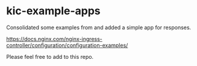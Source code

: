 # kic-example-apps

Consolidated some examples from and added a simple app for responses. 

<https://docs.nginx.com/nginx-ingress-controller/configuration/configuration-examples/>

Please feel free to add to this repo.